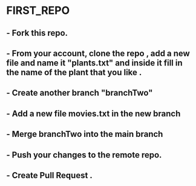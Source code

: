 # FIRST_REPO

## - Fork this repo.
## - From your account, clone the repo , add a new file and name it "plants.txt" and  inside it fill in the name of the plant that you like . 
## - Create another branch "branchTwo"
## - Add a new file movies.txt in the new branch
## - Merge branchTwo into the main branch
## - Push your changes to the remote repo.
## - Create Pull Request . 
